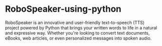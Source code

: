 # RoboSpeaker-using-python
RoboSpeaker is an innovative and user-friendly text-to-speech (TTS) project powered by Python that brings your written words to life in a natural and expressive way. Whether you're looking to convert text documents, eBooks, web articles, or even personalized messages into spoken audio.

